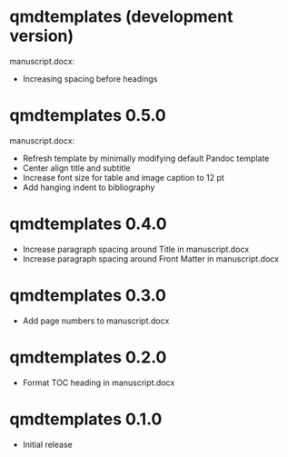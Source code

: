 # qmdtemplates (development version)

manuscript.docx:

* Increasing spacing before headings

# qmdtemplates 0.5.0

manuscript.docx:

* Refresh template by minimally modifying default Pandoc template
* Center align title and subtitle
* Increase font size for table and image caption to 12 pt
* Add hanging indent to bibliography

# qmdtemplates 0.4.0

* Increase paragraph spacing around Title in manuscript.docx
* Increase paragraph spacing around Front Matter in manuscript.docx

# qmdtemplates 0.3.0

* Add page numbers to manuscript.docx

# qmdtemplates 0.2.0

* Format TOC heading in manuscript.docx

# qmdtemplates 0.1.0

* Initial release
